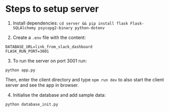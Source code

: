 # Steps to setup server

1. Install dependencies:
   `cd server && pip install flask Flask-SQLAlchemy psycopg2-binary python-dotenv`

2. Create a `.env` file with the content:

```
DATABASE_URL=link_from_slack_dashboard
FLASK_RUN_PORT=3001
```

3. To run the server on port 3001 run:

```
python app.py
```

Then, enter the client directory and type `npm run dev` to also start the client server and see the app in browser.

4. Initialise the database and add sample data:

```
python database_init.py
```
